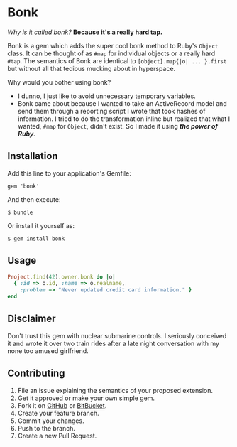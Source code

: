 # Bonk

*Why is it called bonk?* __Because it's a really hard tap.__

Bonk is a gem which adds the super cool bonk method to Ruby's `Object` class.
It can be thought of as `#map` for individual objects or a really hard `#tap`.
The semantics of Bonk are identical to `[object].map{|o| ... }.first` but
without all that tedious mucking about in hyperspace.

Why would you bother using bonk?

- I dunno, I just like to avoid unnecessary temporary variables.
- Bonk came about because I wanted to take an ActiveRecord model and send
them through a reporting script I wrote that took hashes of information. I tried
to do the transformation inline but realized that what I wanted, `#map` for
`Object`, didn't exist. So I made it using ___the power of Ruby___.

## Installation

Add this line to your application's Gemfile:

    gem 'bonk'

And then execute:

    $ bundle

Or install it yourself as:

    $ gem install bonk

## Usage

```ruby
Project.find(42).owner.bonk do |o|
  { :id => o.id, :name => o.realname,
    :problem => "Never updated credit card information." }
end
```

## Disclaimer

Don't trust this gem with nuclear submarine controls. I seriously conceived it
and wrote it over two train rides after a late night conversation with my none
too amused girlfriend.

## Contributing

1. File an issue explaining the semantics of your proposed extension.
1. Get it approved or make your own simple gem.
1. Fork it on [GitHub] or [BitBucket].
2. Create your feature branch.
3. Commit your changes.
4. Push to the branch.
5. Create a new Pull Request.

[GitHub]: https://github.com/nuclearsandwich/bonk
[BitBucket]: http://bitbucket.org/nuclearsandwich/bonk

